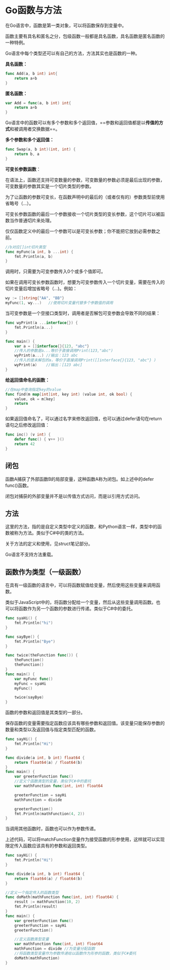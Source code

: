 # Go函数与方法

在Go语言中，函数是第一类对象，可以将函数保存到变量中。

函数主要有具名和匿名之分，包级函数一般都是具名函数，具名函数是匿名函数的一种特例。

Go语言中每个类型还可以有自己的方法，方法其实也是函数的一种。

**具名函数：**

```go
func Add(a, b int) int{
	return a+b
}
```

**匿名函数：**

```go
var Add = func(a, b int) int{
	return a+b
}
```

Go语言中的函数可以有多个参数和多个返回值，==参数和返回值都是以**传值的方式**和被调用者交换数据==。

**多个参数和多个返回值：**

```go
func Swap(a, b int)(int, int) {
	return b, a
}
```

**可变长参数函数**：

在语法上，函数还支持可变数量的参数，可变数量的参数必须是最后出现的参数，可变数量的参数其实是一个切片类型的参数。

为了让函数的参数可变长，在函数声明中的最后的（或者仅有的）参数类型前使用省略号（...）。

可变长参数函数的最后一个参数接收一个切片类型的变长参数，这个切片可以被函数当作普通切片来处理。

仅仅函数定义中的最后一个参数可以是可变长参数；你不能把它放到必需参数之前。

```go
//b对应[]int切片类型
func myFunc(a int, b ...int) {
	fmt.Println(a, b)
}
```

调用时，只需要为可变参数传入0个或多个值即可。

如果在调用可变长参数函数时，想要为可变参数传入一个切片变量，需要在传入的切片变量后增加省略号（...)。例如：

```go
wy := []string{"AA", "BB"}
myFunc(1, wy...)   //使用切片变量代替多个参数值的调用
```

当可变参数是一个空接口类型时，调用者是否解包可变参数会导致不同的结果：

```go
func wyPrint(a ...interface{}) {
	fmt.Println(a...)
}

func main() {
	var a = []interface{}{123, "abc"}
    //传入的参数是a...等价于直接调用Print(123,"abc")
	wyPrint(a...) //输出：123 abc
    //传入的是未解包的a，等价于直接调用Print([]interface{}{123, "abc"} )
	wyPrint(a)	  //输出：[123 abc]
}
```

**给返回值命名的函数：**

```go
//在map中查询指定key的value
func find(m map[int]int, key int) (value int, ok bool) {
	value, ok = m[key]
	return
}
```

如果返回值命名了，可以通过名字来修改返回值，也可以通过defer语句在return语句之后修改返回值：

```go
func inc() (v int) {
	defer func() { v++ }()
	return 42
}
```



## 闭包

函数A捕获了外部函数B的局部变量，这种函数A称为闭包。如上述中的defer func()函数。

闭包对捕获的外部变量并不是以传值方式访问，而是以引用方式访问。







## 方法

这里的方法，指的是自定义类型中定义的函数，和Python语言一样，类型中的函数被称为方法。类似于C#中的类的方法。

关于方法的定义和使用，见struct笔记部分。

Go语言不支持方法重载。



## 函数作为类型（一级函数）

在具有一级函数的语言中，可以将函数赋值给变量，然后使用这些变量来调用函数。

类似于JavaScript中的，将函数分配给一个变量，然后从这些变量调用函数。也可以将函数作为另一个函数的参数进行传递。类似于C#中的委托。

```go
func syaHi() {
	fmt.Println("hi")
}

func sayBye() {
	fmt.Println("Bye")
}

func twice(theFunction func()) {
	theFunction()
	theFunction()
}
func main() {
	var myFunc func()
	myFunc = syaHi
	myFunc()

	twice(sayBye)
}
```

函数的参数和返回值是其类型的一部分。

保存函数的变量需要指定函数应该具有哪些参数和返回值。该变量只能保存参数的数量和类型以及返回值与指定类型匹配的函数。

```go
func sayHi() {
	fmt.Println("Hi")
}

func divide(a int, b int) float64 {
	return float64(a) / float64(b)
}
func main() {
	var greeterFunction func()
    //定义个函数类型的变量，类似于C#中的委托
	var mathFunction func(int, int) float64

	greeterFunction = sayHi
	mathFunction = divide

	greeterFunction()
	fmt.Println(mathFunction(4, 2))
}
```

当调用其他函数时，函数也可以作为参数传递。

上述代码，可以将matchFunction变量作为接受函数的形参使用，这样就可以实现限定传入函数应该具有的参数和返回类型。

```go
func sayHi() {
	fmt.Println("Hi")
}

func divide(a int, b int) float64 {
	return float64(a) / float64(b)
}

//定义一个指定传入的函数类型
func doMath(mathFunction func(int, int) float64) {
	result := mathFunction(10, 2)
	fmt.Println(result)
}
func main() {
	var greeterFunction func()
	greeterFunction = sayHi
	greeterFunction()

	//定义函数类型变量
	var mathFunction func(int, int) float64
	mathFunction = divide //为变量分配函数
	//将函数类型变量作为参数传递给以函数作为形参的函数，类似于C#委托
	doMath(mathFunction)
}
```

